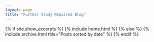 ```yaml
---
layout: page
title: "Further Study Required Blog"
---
```


{% if site.show_excerpts %}
  {% include home.html %}
{% else %}
  {% include archive.html title="Posts sorted by date" %}
{% endif %}
